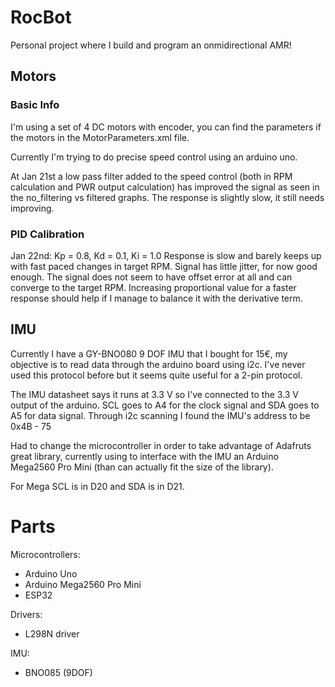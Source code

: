 # RocBot
Personal project where I build and program an onmidirectional AMR!

## Motors

### Basic Info
I'm using a set of 4 DC motors with encoder, you can find the parameters if the motors in the MotorParameters.xml file.

Currently I'm trying to do precise speed control using an arduino uno.

At Jan 21st a low pass filter added to the speed control (both in RPM calculation and PWR output calculation) has improved the signal as seen in the no_filtering vs filtered graphs. The response is slightly slow, it still needs improving.

### PID Calibration
Jan 22nd: Kp = 0.8, Kd = 0.1, Ki = 1.0
Response is slow and barely keeps up with fast paced changes in target RPM. Signal has little jitter, for now good enough. The signal does not seem to have offset error at all and can converge to the target RPM. Increasing proportional value for a faster response should help if I manage to balance it with the derivative term.

## IMU
Currently I have a GY-BNO080 9 DOF IMU that I bought for 15€, my objective is to read data through the arduino board using i2c. I've never used this protocol before but it seems quite useful for a 2-pin protocol.

The IMU datasheet says it runs at 3.3 V so I've connected to the 3.3 V output of the arduino. SCL goes to A4 for the clock signal and SDA goes to A5 for data signal. Through i2c scanning I found the IMU's address to be 0x4B - 75

Had to change the microcontroller in order to take advantage of Adafruts great library, currently using to interface with the IMU an Arduino Mega2560 Pro Mini (than can actually fit the size of the library). 

For Mega SCL is in D20 and SDA is in D21. 


# Parts

Microcontrollers:
- Arduino Uno
- Arduino Mega2560 Pro Mini
- ESP32

Drivers:
- L298N driver

IMU: 
- BNO085 (9DOF)

